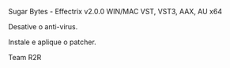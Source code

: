 Sugar Bytes - Effectrix v2.0.0 WIN/MAC VST, VST3, AAX, AU x64

Desative o anti-virus.

Instale e aplique o patcher.

Team R2R